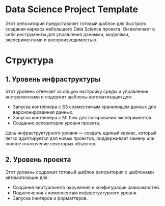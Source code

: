 # Data Science Project Template

Этот репозиторий предоставляет готовый шаблон для быстрого создания каркаса небольшого Data Science проекта. Он включает в себя инструменты для управления данными, моделями, экспериментами и воспроизводимостью.

# Структура

## 1. Уровень инфраструктуры

Этот уровень отвечает за общую настройку среды и управление инструментами и содержит шаблоны автоматизации для:

- Запуска контейнера с S3 совместимым хранилищем данных для версионированния данных.
- Запуска контейнера с MLflow для логирования экспериментов.
- Создание репозитория уровня проекта.

Цель инфраструктурного уровня — создать единый каркас, который легко адаптируется для новых проектов, поддерживает замену или полное отключение некоторых объектов.

## 2. Уровень проекта

Этот уровень содрежит готовый шаблон репозитория с шаблонами автоматизации для:
- Создания виртуального окружения и конфигурации зависимостей.
- Подключения к компонентам инфрастуктурного уровня.
- Запуска линтеров и форматтеров.

